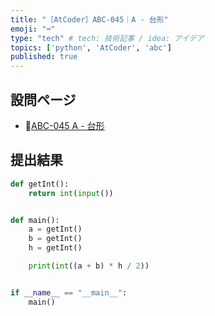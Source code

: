```yaml
---
title: "［AtCoder］ABC-045｜A - 台形"
emoji: "⌨️"
type: "tech" # tech: 技術記事 / idea: アイデア
topics: ['python', 'AtCoder', 'abc']
published: true
---
```


## 設問ページ

- 🔗[ABC-045 A - 台形](https://atcoder.jp/contests/abc045/tasks/abc045_a)

## 提出結果

```python
def getInt():
    return int(input())


def main():
    a = getInt()
    b = getInt()
    h = getInt()

    print(int((a + b) * h / 2))


if __name__ == "__main__":
    main()
```
